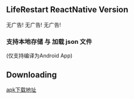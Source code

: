 ## LifeRestart ReactNative Version
无广告! 无广告! 无广告!
### 支持本地存储 与 加载 json 文件
(仅支持编译为Android App)

## Downloading

[apk下载地址](https://github.com/HuangChenglee/lifeRestart-RN/releases/tag/v1.0)